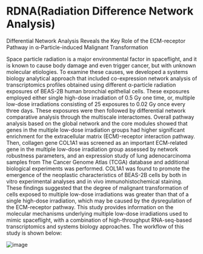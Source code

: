 # RDNA(Radiation Difference Network Analysis)
Differential Network Analysis Reveals the Key Role of the ECM-receptor Pathway in α-Particle-induced Malignant Transformation

Space particle radiation is a major environmental factor in spaceflight, and it is known to cause body damage and even trigger cancer, but with unknown molecular etiologies. To examine these causes, we developed a systems biology analytical approach that included co-expression network analysis of transcriptomics profiles obtained using different α-particle radiation exposures of BEAS-2B human bronchial epithelial cells. These exposures employed either single high-dose irradiation of 0.5 Gy one time, or, multiple low-dose irradiations consisting of 25 exposures to 0.02 Gy once every three days. These exposures were then followed by differential network comparative analysis through the multiscale interactomes. Overall pathway analysis based on the global network and the core modules showed that genes in the multiple low-dose irradiation groups had higher significant enrichment for the extracellular matrix (ECM)-receptor interaction pathway. Then, collagen gene COL1A1 was screened as an important ECM-related gene in the multiple low-dose irradiation group assessed by network robustness parameters, and an expression study of lung adenocarcinoma samples from The Cancer Genome Atlas (TCGA) database and additional biological experiments was performed. COL1A1 was found to promote the emergence of the neoplastic characteristics of BEAS-2B cells by both in vitro experimental analyses and in vivo immunohistochemical staining. These findings suggested that the degree of malignant transformation of cells exposed to multiple low-dose irradiations was greater than that of a single high-dose irradiation, which may be caused by the dysregulation of the ECM-receptor pathway. This study provides information on the molecular mechanisms underlying multiple low-dose irradiations used to mimic spaceflight, with a combination of high-throughput RNA-seq-based transcriptomics and systems biology approaches.
The workflow of this study is shown below:

![image]()
